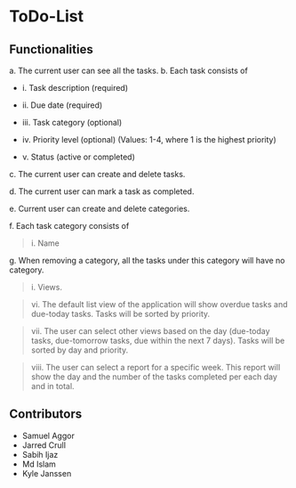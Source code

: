 # ToDo-List

## Functionalities
a. The current user can see all the tasks.
b. Each task consists of

* i. Task description (required)
  
* ii. Due date (required)

* iii. Task category (optional)

* iv. Priority level (optional) (Values: 1-4, where 1 is the highest priority)

* v. Status (active or completed)
  
c. The current user can create and delete tasks.

d. The current user can mark a task as completed.

e. Current user can create and delete categories.

f. Each task category consists of

>i. Name
  
g. When removing a category, all the tasks under this category will have no category.

>i. Views.

>vi. The default list view of the application will show overdue tasks and due-today tasks. Tasks will be sorted by priority.

>vii. The user can select other views based on the day (due-today tasks, due-tomorrow tasks, due within the next 7 days). Tasks will be sorted by day and priority.

>viii. The user can select a report for a specific week. This report will show the day and the number of the tasks completed per each day and in total.

## Contributors
- Samuel Aggor
- Jarred Crull
- Sabih Ijaz
- Md Islam
- Kyle Janssen



